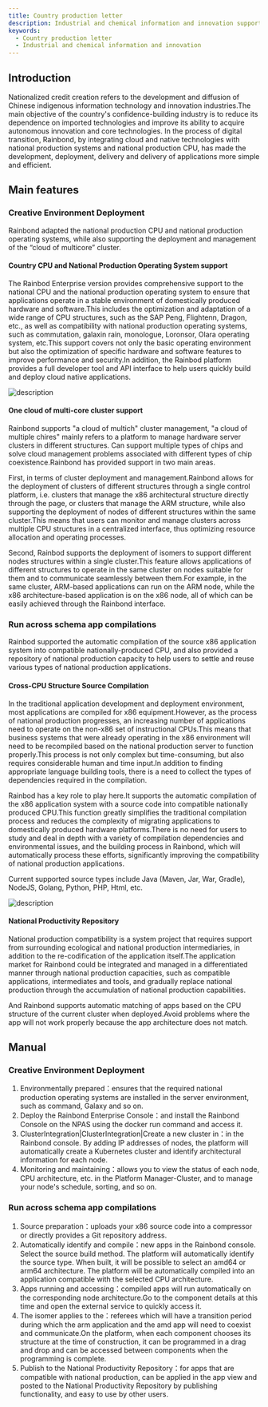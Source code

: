 ```yaml
---
title: Country production letter
description: Industrial and chemical information and innovation support
keywords:
  - Country production letter
  - Industrial and chemical information and innovation
---
```


## Introduction

Nationalized credit creation refers to the development and diffusion of Chinese indigenous information technology and innovation industries.The main objective of the country's confidence-building industry is to reduce its dependence on imported technologies and improve its ability to acquire autonomous innovation and core technologies. In the process of digital transition, Rainbond, by integrating cloud and native technologies with national production systems and national production CPU, has made the development, deployment, delivery and delivery of applications more simple and efficient.

## Main features

### Creative Environment Deployment

Rainbond adapted the national production CPU and national production operating systems, while also supporting the deployment and management of the “cloud of multicore” cluster.

#### Country CPU and National Production Operating System support

The Rainbod Enterprise version provides comprehensive support to the national CPU and the national production operating system to ensure that applications operate in a stable environment of domestically produced hardware and software.This includes the optimization and adaptation of a wide range of CPU structures, such as the SAP Peng, Flightenn, Dragon, etc., as well as compatibility with national production operating systems, such as commutation, galaxin rain, monologue, Loronsor, Olara operating system, etc.This support covers not only the basic operating environment but also the optimization of specific hardware and software features to improve performance and security.In addition, the Rainbod platform provides a full developer tool and API interface to help users quickly build and deploy cloud native applications.

![description](https://grstatic.oss-cn-shanghai.aliyuncs.com/docs/enterprise-app/xinchanang/xinchanang2.png)

#### One cloud of multi-core cluster support

Rainbond supports "a cloud of multich" cluster management, "a cloud of multiple chires" mainly refers to a platform to manage hardware server clusters in different structures. Can support multiple types of chips and solve cloud management problems associated with different types of chip coexistence.Rainbond has provided support in two main areas.

First, in terms of cluster deployment and management.Rainbond allows for the deployment of clusters of different structures through a single control platform, i.e. clusters that manage the x86 architectural structure directly through the page, or clusters that manage the ARM structure, while also supporting the deployment of nodes of different structures within the same cluster.This means that users can monitor and manage clusters across multiple CPU structures in a centralized interface, thus optimizing resource allocation and operating processes.

Second, Rainbod supports the deployment of isomers to support different nodes structures within a single cluster.This feature allows applications of different structures to operate in the same cluster on nodes suitable for them and to communicate seamlessly between them.For example, in the same cluster, ARM-based applications can run on the ARM node, while the x86 architecture-based application is on the x86 node, all of which can be easily achieved through the Rainbond interface.

### Run across schema app compilations

Rainbod supported the automatic compilation of the source x86 application system into compatible nationally-produced CPU, and also provided a repository of national production capacity to help users to settle and reuse various types of national production applications.

#### Cross-CPU Structure Source Compilation

In the traditional application development and deployment environment, most applications are compiled for x86 equipment.However, as the process of national production progresses, an increasing number of applications need to operate on the non-x86 set of instructional CPUs.This means that business systems that were already operating in the x86 environment will need to be recompiled based on the national production server to function properly.This process is not only complex but time-consuming, but also requires considerable human and time input.In addition to finding appropriate language building tools, there is a need to collect the types of dependencies required in the compilation.

Rainbod has a key role to play here.It supports the automatic compilation of the x86 application system with a source code into compatible nationally produced CPU.This function greatly simplifies the traditional compilation process and reduces the complexity of migrating applications to domestically produced hardware platforms.There is no need for users to study and deal in depth with a variety of compilation dependencies and environmental issues, and the building process in Rainbond, which will automatically process these efforts, significantly improving the compatibility of national production applications.

Current supported source types include Java (Maven, Jar, War, Gradle), NodeJS, Golang, Python, PHP, Html, etc.

![description](https://grstatic.oss-cn-shanghai.aliyuncs.com/docs/enterprise-app/xinchanang/xinchanang3.png)

#### National Productivity Repository

National production compatibility is a system project that requires support from surrounding ecological and national production intermediaries, in addition to the re-codification of the application itself.The application market for Rainbond could be integrated and managed in a differentiated manner through national production capacities, such as compatible applications, intermediates and tools, and gradually replace national production through the accumulation of national production capabilities.

And Rainbond supports automatic matching of apps based on the CPU structure of the current cluster when deployed.Avoid problems where the app will not work properly because the app architecture does not match.

## Manual

### Creative Environment Deployment

1. Environmentally prepared：ensures that the required national production operating systems are installed in the server environment, such as command, Galaxy and so on.
2. Deploy the Rainbond Enterprise Console：and install the Rainbond Console on the NPAS using the docker run command and access it.
3. ClusterIntegration|ClusterIntegration|Create a new cluster in：in the Rainbond console. By adding IP addresses of nodes, the platform will automatically create a Kubernetes cluster and identify architectural information for each node.
4. Monitoring and maintaining：allows you to view the status of each node, CPU architecture, etc. in the Platform Manager-Cluster, and to manage your node's schedule, sorting, and so on.

### Run across schema app compilations

1. Source preparation：uploads your x86 source code into a compressor or directly provides a Git repository address.
2. Automatically identify and compile：new apps in the Rainbond console. Select the source build method. The platform will automatically identify the source type. When built, it will be possible to select an amd64 or arm64 architecture. The platform will be automatically compiled into an application compatible with the selected CPU architecture.
3. Apps running and accessing：compiled apps will run automatically on the corresponding node architecture.Go to the component details at this time and open the external service to quickly access it.
4. The isomer applies to the：referees which will have a transition period during which the arm application and the amd app will need to coexist and communicate.On the platform, when each component chooses its structure at the time of construction, it can be programmed in a drag and drop and can be accessed between components when the programming is complete.
5. Publish to the National Productivity Repository：for apps that are compatible with national production, can be applied in the app view and posted to the National Productivity Repository by publishing functionality, and easy to use by other users.
